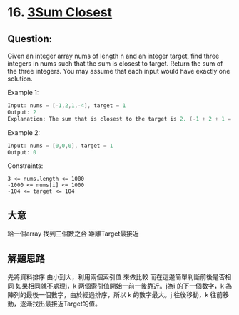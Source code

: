 # 16. [3Sum Closest](https://leetcode.com/problems/3sum-closest/)

## Question:
Given an integer array nums of length n and an integer target, find three integers in nums such that the sum is closest to target.
Return the sum of the three integers.
You may assume that each input would have exactly one solution.

Example 1:
```go
Input: nums = [-1,2,1,-4], target = 1
Output: 2
Explanation: The sum that is closest to the target is 2. (-1 + 2 + 1 = 2).
```
Example 2:
```go
Input: nums = [0,0,0], target = 1
Output: 0
```

Constraints:
```
3 <= nums.length <= 1000
-1000 <= nums[i] <= 1000
-104 <= target <= 104
```

## 大意
給一個array 找到三個數之合 距離Target最接近
## 解題思路
先將資料排序 由小到大，利用兩個索引值 來做比較 而在這邊簡單判斷前後是否相同 如果相同就不處理j，k 两個索引值開始一前一後靠近。j為i 的下一個數字，k 為陣列的最後一個數字，由於經過排序，所以 k 的數字最大。j 往後移動，k 往前移動，逐漸找出最接近Target的值。